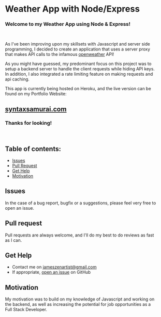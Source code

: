 # Weather App with Node/Express

### Welcome to my Weather App using Node & Express!

<br />

As I've been improving upon my skillsets with Javascript and server side programming, I decided to create an application that uses a server proxy that makes API calls to the infamous [openweather](https://openweathermap.org/) API!

As you might have guessed, my predominant focus on this project was to setup a backend server to handle the client requests while hiding API keys. In addition, I also integrated a rate limiting feature on making requests and api caching.

This app is currently being hosted on Heroku, and the live version can be found on my Portfolio Website:

## [syntaxsamurai.com](https://syntaxsamurai.com/)

### Thanks for looking!

<br>

## Table of contents:

- [Issues](#issues)
- [Pull Request](#Pull-Request)
- [Get Help](#get-help)
- [Motivation](#motivation)

## Issues

In the case of a bug report, bugfix or a suggestions, please feel very free to open an issue.

## Pull request

Pull requests are always welcome, and I'll do my best to do reviews as fast as I can.

## Get Help

- Contact me on jameszenartist@gmail.com
- If appropriate, [open an issue](https://github.com/jameszenartist/weather-app/issues) on GitHub

## Motivation

My motivation was to build on my knowledge of Javascript and working on the backend, as well as increasing the potential for job opportunities as a Full Stack Developer.
